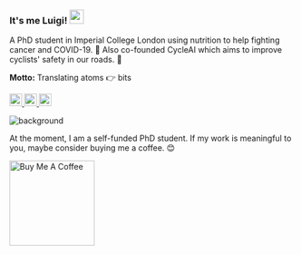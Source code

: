 ### It's me Luigi! <img src="https://media.giphy.com/media/hvRJCLFzcasrR4ia7z/giphy.gif" width="25px">

A PhD student in Imperial College London using nutrition to help fighting cancer and COVID-19. 🍲 Also co-founded CycleAI which aims to improve cyclists' safety in our roads. 🚴

**Motto:** Translating atoms 👉️ bits

<a href="https://www.linkedin.com/in/luisdrita/">
        <img alt="Luís Rita LinkedIn" width="22px" src="https://raw.githubusercontent.com/peterthehan/peterthehan/master/assets/linkedin.svg" />
</a>

<a href="https://www.facebook.com/luisdrita">
        <img alt="Luís Rita Facebook" width="22px" src="https://raw.githubusercontent.com/peterthehan/peterthehan/master/assets/facebook.svg" />
</a>

<a href="https://luisrita.medium.com/">
        <img alt="Luís Rita Facebook" width="22px" src="https://raw.githubusercontent.com/peterthehan/peterthehan/master/assets/medium.svg" />
</a>

<br/>

![background](images/github.png)

At the moment, I am a self-funded PhD student. If my work is meaningful to you, maybe consider buying me a coffee. 😊

<a href="https://www.buymeacoffee.com/luisrita" target="_blank"><img src="https://cdn.buymeacoffee.com/buttons/v2/default-red.png" alt="Buy Me A Coffee" width="150" ></a>